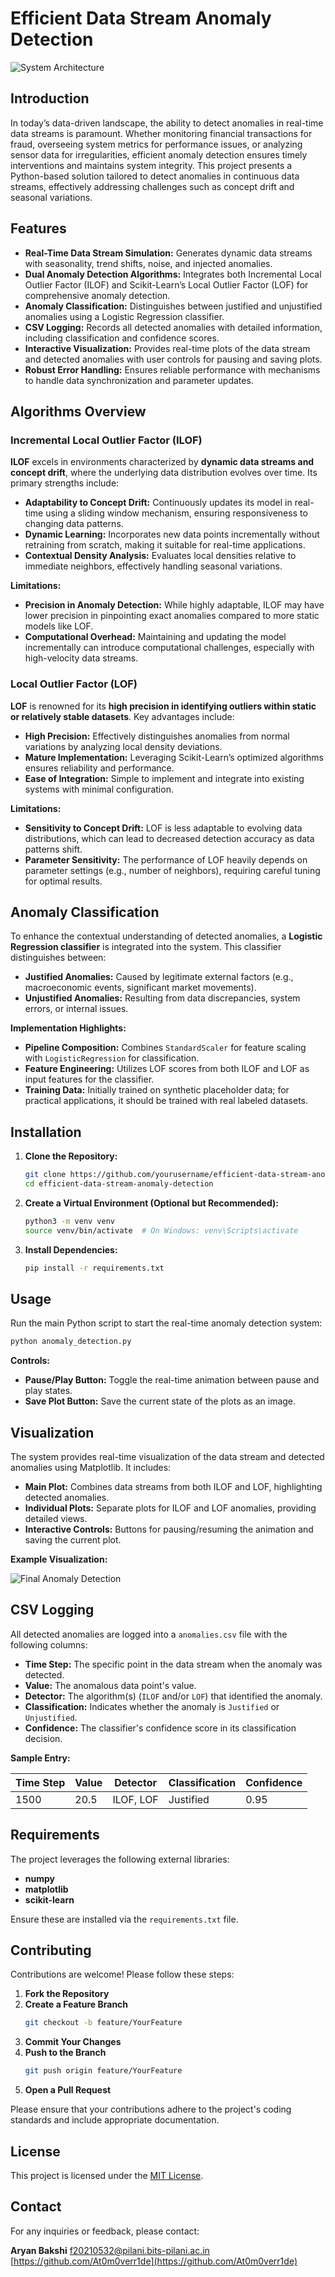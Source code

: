 # Efficient Data Stream Anomaly Detection

![System Architecture](images/system_architecture.png)

## Introduction

In today’s data-driven landscape, the ability to detect anomalies in real-time data streams is paramount. Whether monitoring financial transactions for fraud, overseeing system metrics for performance issues, or analyzing sensor data for irregularities, efficient anomaly detection ensures timely interventions and maintains system integrity. This project presents a Python-based solution tailored to detect anomalies in continuous data streams, effectively addressing challenges such as concept drift and seasonal variations.

## Features

- **Real-Time Data Stream Simulation:** Generates dynamic data streams with seasonality, trend shifts, noise, and injected anomalies.
- **Dual Anomaly Detection Algorithms:** Integrates both Incremental Local Outlier Factor (ILOF) and Scikit-Learn’s Local Outlier Factor (LOF) for comprehensive anomaly detection.
- **Anomaly Classification:** Distinguishes between justified and unjustified anomalies using a Logistic Regression classifier.
- **CSV Logging:** Records all detected anomalies with detailed information, including classification and confidence scores.
- **Interactive Visualization:** Provides real-time plots of the data stream and detected anomalies with user controls for pausing and saving plots.
- **Robust Error Handling:** Ensures reliable performance with mechanisms to handle data synchronization and parameter updates.

## Algorithms Overview

### Incremental Local Outlier Factor (ILOF)

**ILOF** excels in environments characterized by **dynamic data streams and concept drift**, where the underlying data distribution evolves over time. Its primary strengths include:

- **Adaptability to Concept Drift:** Continuously updates its model in real-time using a sliding window mechanism, ensuring responsiveness to changing data patterns.
- **Dynamic Learning:** Incorporates new data points incrementally without retraining from scratch, making it suitable for real-time applications.
- **Contextual Density Analysis:** Evaluates local densities relative to immediate neighbors, effectively handling seasonal variations.

**Limitations:**

- **Precision in Anomaly Detection:** While highly adaptable, ILOF may have lower precision in pinpointing exact anomalies compared to more static models like LOF.
- **Computational Overhead:** Maintaining and updating the model incrementally can introduce computational challenges, especially with high-velocity data streams.

### Local Outlier Factor (LOF)

**LOF** is renowned for its **high precision in identifying outliers within static or relatively stable datasets**. Key advantages include:

- **High Precision:** Effectively distinguishes anomalies from normal variations by analyzing local density deviations.
- **Mature Implementation:** Leveraging Scikit-Learn’s optimized algorithms ensures reliability and performance.
- **Ease of Integration:** Simple to implement and integrate into existing systems with minimal configuration.

**Limitations:**

- **Sensitivity to Concept Drift:** LOF is less adaptable to evolving data distributions, which can lead to decreased detection accuracy as data patterns shift.
- **Parameter Sensitivity:** The performance of LOF heavily depends on parameter settings (e.g., number of neighbors), requiring careful tuning for optimal results.

## Anomaly Classification

To enhance the contextual understanding of detected anomalies, a **Logistic Regression classifier** is integrated into the system. This classifier distinguishes between:

- **Justified Anomalies:** Caused by legitimate external factors (e.g., macroeconomic events, significant market movements).
- **Unjustified Anomalies:** Resulting from data discrepancies, system errors, or internal issues.

**Implementation Highlights:**

- **Pipeline Composition:** Combines `StandardScaler` for feature scaling with `LogisticRegression` for classification.
- **Feature Engineering:** Utilizes LOF scores from both ILOF and LOF as input features for the classifier.
- **Training Data:** Initially trained on synthetic placeholder data; for practical applications, it should be trained with real labeled datasets.

## Installation

1. **Clone the Repository:**
    ```bash
    git clone https://github.com/yourusername/efficient-data-stream-anomaly-detection.git
    cd efficient-data-stream-anomaly-detection
    ```

2. **Create a Virtual Environment (Optional but Recommended):**
    ```bash
    python3 -m venv venv
    source venv/bin/activate  # On Windows: venv\Scripts\activate
    ```

3. **Install Dependencies:**
    ```bash
    pip install -r requirements.txt
    ```

## Usage

Run the main Python script to start the real-time anomaly detection system:

```bash
python anomaly_detection.py
```

**Controls:**

- **Pause/Play Button:** Toggle the real-time animation between pause and play states.
- **Save Plot Button:** Save the current state of the plots as an image.

## Visualization

The system provides real-time visualization of the data stream and detected anomalies using Matplotlib. It includes:

- **Main Plot:** Combines data streams from both ILOF and LOF, highlighting detected anomalies.
- **Individual Plots:** Separate plots for ILOF and LOF anomalies, providing detailed views.
- **Interactive Controls:** Buttons for pausing/resuming the animation and saving the current plot.

**Example Visualization:**

![Final Anomaly Detection](images/final_integrated_detection.png)

## CSV Logging

All detected anomalies are logged into a `anomalies.csv` file with the following columns:

- **Time Step:** The specific point in the data stream when the anomaly was detected.
- **Value:** The anomalous data point's value.
- **Detector:** The algorithm(s) (`ILOF` and/or `LOF`) that identified the anomaly.
- **Classification:** Indicates whether the anomaly is `Justified` or `Unjustified`.
- **Confidence:** The classifier's confidence score in its classification decision.

**Sample Entry:**

| Time Step | Value  | Detector    | Classification | Confidence |
|-----------|--------|-------------|----------------|------------|
| 1500      | 20.5   | ILOF, LOF   | Justified      | 0.95       |

## Requirements

The project leverages the following external libraries:

- **numpy**
- **matplotlib**
- **scikit-learn**

Ensure these are installed via the `requirements.txt` file.

## Contributing

Contributions are welcome! Please follow these steps:

1. **Fork the Repository**
2. **Create a Feature Branch**
    ```bash
    git checkout -b feature/YourFeature
    ```
3. **Commit Your Changes**
4. **Push to the Branch**
    ```bash
    git push origin feature/YourFeature
    ```
5. **Open a Pull Request**

Please ensure that your contributions adhere to the project's coding standards and include appropriate documentation.

## License

This project is licensed under the [MIT License](LICENSE).

## Contact

For any inquiries or feedback, please contact:

**Aryan Bakshi**
[f20210532@pilani.bits-pilani.ac.in](mailto:f20210532@pilani.bits-pilani.ac.in)
[https://github.com/At0m0verr1de](https://github.com/At0m0verr1de)
